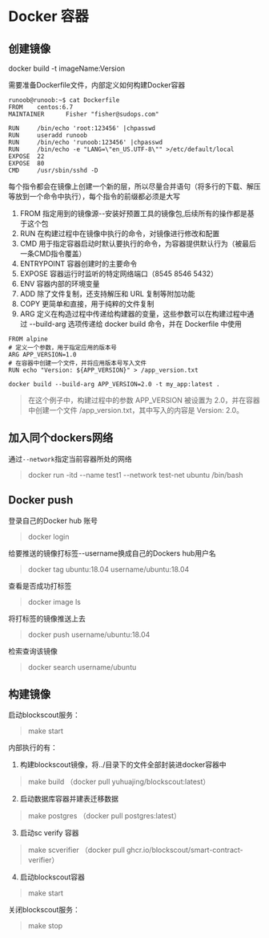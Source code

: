 # Docker 容器

## 创建镜像 
docker build -t imageName:Version

需要准备Dockerfile文件，内部定义如何构建Docker容器
```text
runoob@runoob:~$ cat Dockerfile 
FROM    centos:6.7
MAINTAINER      Fisher "fisher@sudops.com"

RUN     /bin/echo 'root:123456' |chpasswd
RUN     useradd runoob
RUN     /bin/echo 'runoob:123456' |chpasswd
RUN     /bin/echo -e "LANG=\"en_US.UTF-8\"" >/etc/default/local
EXPOSE  22
EXPOSE  80
CMD     /usr/sbin/sshd -D
```
每个指令都会在镜像上创建一个新的层，所以尽量合并语句（将多行的下载、解压等放到一个命令中执行），每个指令的前缀都必须是大写

1. FROM 指定用到的镜像源--安装好预置工具的镜像包,后续所有的操作都是基于这个包
2. RUN 在构建过程中在镜像中执行的命令，对镜像进行修改和配置
3. CMD 用于指定容器启动时默认要执行的命令，为容器提供默认行为（被最后一条CMD指令覆盖）
4. ENTRYPOINT 容器创建时的主要命令
5. EXPOSE 容器运行时监听的特定网络端口（8545 8546 5432）
6. ENV 容器内部的环境变量
7. ADD 除了文件复制，还支持解压和 URL 复制等附加功能
8. COPY 更简单和直接，用于纯粹的文件复制
9. ARG 定义在构造过程中传递给构建器的变量，这些参数可以在构建过程中通过 --build-arg 选项传递给 docker build 命令，并在 Dockerfile 中使用
```text
FROM alpine
# 定义一个参数，用于指定应用的版本号
ARG APP_VERSION=1.0
# 在容器中创建一个文件，并将应用版本号写入文件
RUN echo "Version: ${APP_VERSION}" > /app_version.txt
```
```text
docker build --build-arg APP_VERSION=2.0 -t my_app:latest .
```
> 在这个例子中，构建过程中的参数 APP_VERSION 被设置为 2.0，并在容器中创建一个文件 /app_version.txt，其中写入的内容是 Version: 2.0。

## 加入同个dockers网络
通过```--network```指定当前容器所处的网络

> docker run -itd --name test1 --network test-net ubuntu /bin/bash

## Docker push
登录自己的Docker hub 账号
> docker login

给要推送的镜像打标签--username换成自己的Dockers hub用户名
>docker tag ubuntu:18.04 username/ubuntu:18.04

查看是否成功打标签
>docker image ls

将打标签的镜像推送上去
>docker push username/ubuntu:18.04

检索查询该镜像
>docker search username/ubuntu

## 构建镜像
启动blockscout服务：

> make start 

内部执行的有：
1. 构建blockscout镜像，将../目录下的文件全部封装进docker容器中
> make build
（docker pull yuhuajing/blockscout:latest）
2. 启动数据库容器并建表迁移数据
> make postgres
（docker pull postgres:latest）
3. 启动sc verify 容器
> make scverifier
（docker pull ghcr.io/blockscout/smart-contract-verifier）
4. 启动blockscout容器
> make start

关闭blockscout服务：
> make stop 